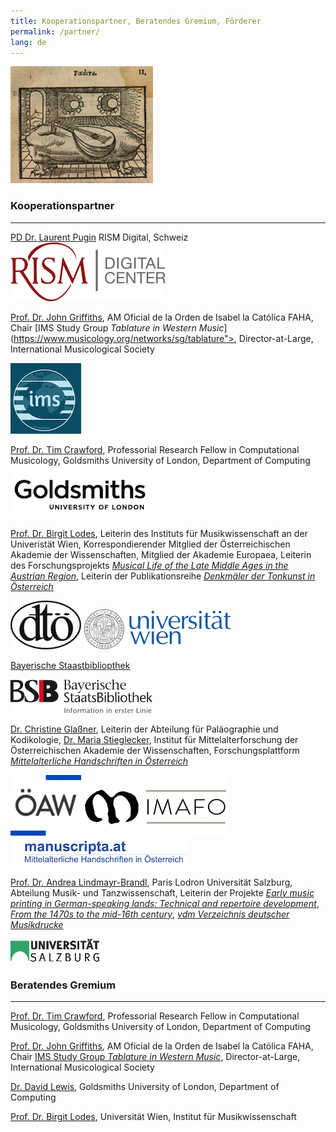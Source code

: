 ```yaml
---
title: Kooperationspartner, Beratendes Gremium, Förderer  
permalink: /partner/
lang: de
---
```

![](/assets/img/Foedera.png "© Bayerische Staatsbibliothek](http://mdz-nbn-resolving.de/urn:nbn:de:bvb:12-bsb10206910-6), Andrea Alciato, Emblematum liber, ed. Christianus Wechelus, Paris 1542, S. 20-21. Nach D-Mbs Res. L.eleg. m.35.")

### Kooperationspartner
---
[PD Dr. Laurent Pugin](https://rism.digital/organization/contact.html) RISM Digital, Schweiz  
<img class="left blend" src="/assets/img/RISM.png" title="RISM Digital, Schweiz"/>  

[Prof. Dr. John Griffiths](https://findanexpert.unimelb.edu.au/profile/16194-john-griffiths), AM Oficial de la Orden de Isabel la Católica FAHA, Chair [IMS Study Group _Tablature in Western Music_](https://www.musicology.org/networks/sg/tablature">, Director-at-Large, International Musicological Society

<img class="left blend" src="/assets/img/IMS_3.png"/>

[Prof. Dr. Tim Crawford](https://www.gold.ac.uk/computing/people/t-crawford/), Professorial Research Fellow in Computational Musicology, Goldsmiths University of London, Department of Computing  
<img class="left blend" src="/assets/img/Goldsmiths_2.png"/>

[Prof. Dr. Birgit Lodes](https://musikwissenschaft.univie.ac.at/ueber-uns/team/lodes/), Leiterin des Instituts für Musikwissenschaft an der Univeristät Wien, Korrespondierender Mitglied der Österreichischen Akademie der Wissenschaften, Mitglied der Akademie Europaea, Leiterin des Forschungsprojekts [_Musical Life of the Late Middle Ages in the Austrian Region_](https://musical-life.net), Leiterin der Publikationsreihe  [_Denkmäler der Tonkunst in Österreich_](http://www.dtoe.at)

<img class="left blend" src="/assets/img/OeDT_2.png"/> <img class="left blend" src="/assets/img/uni_logo_2.jpg"/>

[Bayerische Staastbibliopthek](https://www.bsb-muenchen.de/sammlungen/musik/)  

<img class="left blend" src="/assets/img/BSB-Logo_Claim-deutsch_3.jpg"/>  

[Dr. Christine Glaßner](https://www.oeaw.ac.at/imafo/forschung/schrift-buchwesen/mitarbeiterinnen/christine-glassner), Leiterin der Abteilung für Paläographie und Kodikologie, [Dr. Maria Stieglecker](https://www.oeaw.ac.at/imafo/forschung/schrift-buchwesen/mitarbeiterinnen/maria-stieglecker), Institut für Mittelalterforschung der Österreichischen Akademie der Wissenschaften, Forschungsplattform [_Mittelalterliche Handschriften in Österreich_](https://manuscripta.at/team.php)  

<img class="left blend" src="/assets/img/OeAW_2.png"/> <img class="left blend" src="/assets/img/imafo_logo_kurz_HP_var01b_96_230_v2.png"/> 
<img class="left blend" src="/assets/img/Manuscripta.png"/>

[Prof. Dr. Andrea Lindmayr-Brandl](https://www.plus.ac.at/kunst-musik-und-tanzwissenschaft/abteilung-musik-und-tanzwissenschaft/die-abteilung/personen/wissenschaftliches-personal/andrea-lindmayr-brandl-univ-prof-dr-mag-art/), Paris Lodron Universität Salzburg, Abteilung Musik- und Tanzwissenschaft, Leiterin der Projekte [_Early music printing in German-speaking lands: Technical and repertoire development_](http://vdm-sbg.eu/db/music_prints.php), [_From the 1470s to the mid-16th century_](http://vdm-sbg.eu/db/music_prints.php), [_vdm Verzeichnis deutscher Musikdrucke_](http://vdm-sbg.eu/db/music_prints.php)

<img class="left blend" src="/assets/img/uni-sbg.GIF"/>

###  Beratendes Gremium
---
 [Prof. Dr. Tim Crawford](https://www.gold.ac.uk/computing/people/t-crawford/), Professorial Research Fellow in Computational Musicology, Goldsmiths University of London, Department of Computing    

 [Prof. Dr. John Griffiths](https://www.lavihuela.com/), AM Oficial de la Orden de Isabel la Católica FAHA, Chair [IMS Study Group _Tablature in Western Music_](https://www.musicology.org/networks/sg/tablature), Director-at-Large, International Musicological Society  

 [Dr. David Lewis](https://eng.ox.ac.uk/people/david-lewis/), Goldsmiths University of London, Department of Computing     

 [Prof. Dr. Birgit Lodes](https://musikwissenschaft.univie.ac.at/ueber-uns/team/lodes/), Universität Wien, Institut für Musikwissenschaft
